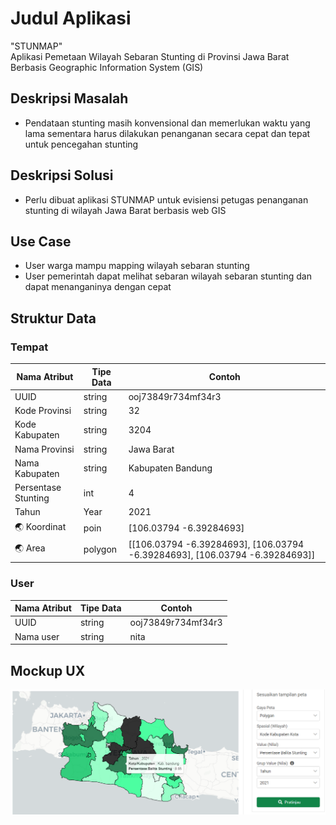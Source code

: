 # Judul Aplikasi
"STUNMAP"  
Aplikasi Pemetaan Wilayah Sebaran Stunting di Provinsi Jawa Barat Berbasis Geographic Information System (GIS)
## Deskripsi Masalah
- Pendataan stunting masih konvensional dan memerlukan waktu yang lama sementara harus dilakukan penanganan secara cepat dan tepat untuk pencegahan stunting
## Deskripsi Solusi
- Perlu dibuat aplikasi STUNMAP untuk evisiensi petugas penanganan stunting di wilayah Jawa Barat berbasis web GIS
## Use Case
- User warga mampu mapping wilayah sebaran stunting
- User pemerintah dapat melihat sebaran wilayah sebaran stunting dan dapat menanganinya dengan cepat
## Struktur Data

### Tempat
Nama Atribut | Tipe Data | Contoh
---|---|---
UUID | string | ooj73849r734mf34r3
Kode Provinsi |string | 32
Kode Kabupaten | string | 3204
Nama Provinsi |string | Jawa Barat
Nama Kabupaten | string | Kabupaten Bandung
Persentase Stunting| int | 4
Tahun | Year | 2021
🌏 Koordinat | poin | [106.03794 -6.39284693]
🌏 Area | polygon | [[106.03794 -6.39284693], [106.03794 -6.39284693], [106.03794 -6.39284693]]

### User
Nama Atribut | Tipe Data | Contoh
---|---|---
UUID | string | ooj73849r734mf34r3
Nama user | string | nita

## Mockup UX
![Alur aplikasi](mockup.png)
